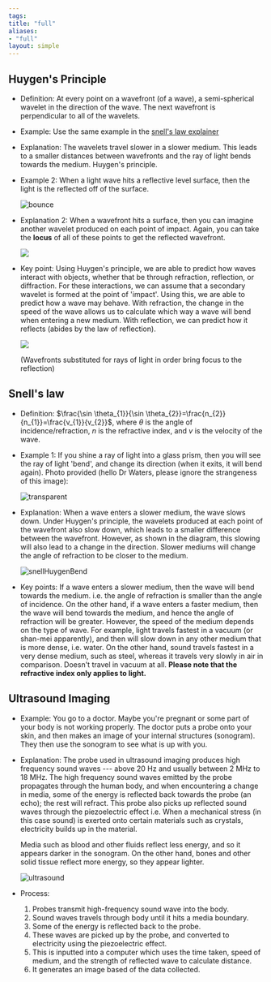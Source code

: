 ```yaml
---
tags: 
title: "full"
aliases:
- "full"
layout: simple
---
```


## Huygen's Principle

- Definition: At every point on a wavefront (of a wave), a semi-spherical wavelet in the direction of the wave. The next wavefront is perpendicular to all of the wavelets.
- Example: Use the same example in the [snell's law explainer](snellsExplainer.md)
- Explanation: The wavelets travel slower in a slower medium. This leads to a smaller distances between wavefronts and the ray of light bends towards the medium. Huygen's principle.
- Example 2: When a light wave hits a reflective level surface, then the light is the reflected off of the surface.

    ![bounce](../../assets/bounce.png)

- Explanation 2: When a wavefront hits a surface, then you can imagine another wavelet produced on each point of impact. Again, you can take the **locus** of all of these points to get the reflected wavefront.

    ![](../../assets/huygenCancer.png)

- Key point: Using Huygen's principle, we are able to predict how waves interact with objects, whether that be through refraction, reflection, or diffraction. For these interactions, we can assume that a secondary wavelet is formed at the point of 'impact'. Using this, we are able to predict how a wave may behave. With refraction, the change in the speed of the wave allows us to calculate which way a wave will bend when entering a new medium. With reflection, we can predict how it reflects (abides by the law of reflection).

    ![](../../assets/geoHuygen.png)

    (Wavefronts substituted for rays of light in order bring focus to the reflection)

## Snell's law

- Definition: $\frac{\sin \theta_{1}}{\sin \theta_{2}}=\frac{n_{2}}{n_{1}}=\frac{v_{1}}{v_{2}}$, where $\theta$ is the angle of incidence/refraction, $n$ is the refractive index, and $v$ is the velocity of the wave.
- Example 1: If you shine a ray of light into a glass prism, then you will see the ray of light 'bend', and change its direction (when it exits, it will bend again). Photo provided (hello Dr Waters, please ignore the strangeness of this image):

    ![transparent](../../xkcdob/assets/transparent.png)

- Explanation: When a wave enters a slower medium, the wave slows down. Under Huygen's principle, the wavelets produced at each point of the wavefront also slow down, which leads to a smaller difference between the wavefront. However, as shown in the diagram, this slowing will also lead to a change in the direction. Slower mediums will change the angle of refraction to be closer to the medium.

    ![snellHuygenBend](../../assets/snellHuygenBend.png)

- Key points: If a wave enters a slower medium, then the wave will bend towards the medium. i.e. the angle of refraction is smaller than the angle of incidence. On the other hand, if a wave enters a faster medium, then the wave will bend towards the medium, and hence the angle of refraction will be greater. However, the speed of the medium depends on the type of wave. For example, light travels fastest in a vacuum (or shan-mei apparently), and then will slow down in any other medium that is more dense, i.e. water. On the other hand, sound travels fastest in a very dense medium, such as steel, whereas it travels very slowly in air in comparison. Doesn't travel in vacuum at all. **Please note that the refractive index only applies to light.**

## Ultrasound Imaging

- Example: You go to a doctor. Maybe you're pregnant or some part of your body is not working properly. The doctor puts a probe onto your skin, and then makes an image of your internal structures (sonogram). They then use the sonogram to see what is up with you.
- Explanation: The probe used in ultrasound imaging produces high frequency sound waves --- above 20 Hz and usually between 2 MHz to 18 MHz. The high frequency sound waves emitted by the probe propagates through the human body, and when encountering a change in media, some of the energy is reflected back towards the probe (an echo); the rest will refract. This probe also picks up reflected sound waves through the piezoelectric effect i.e. When a mechanical stress (in this case sound) is exerted onto certain materials such as crystals, electricity builds up in the material.

    Media such as blood and other fluids reflect less energy, and so it appears darker in the sonogram. On the other hand, bones and other solid tissue reflect more energy, so they appear lighter.

    ![ultrasound](../../assets/ultrasound.png)

- Process:

    1. Probes transmit high-frequency sound wave into the body.
    1. Sound waves travels through body until it hits a media boundary.
    1. Some of the energy is reflected back to the probe.
    1. These waves are picked up by the probe, and converted to electricity using the piezoelectric effect.
    1. This is inputted into a computer which uses the time taken, speed of medium, and the strength of reflected wave to calculate distance.
    1. It generates an image based of the data collected.